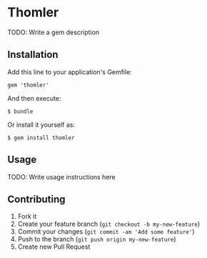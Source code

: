 # Thomler

TODO: Write a gem description

## Installation

Add this line to your application's Gemfile:

    gem 'thomler'

And then execute:

    $ bundle

Or install it yourself as:

    $ gem install thomler

## Usage

TODO: Write usage instructions here

## Contributing

1. Fork it
2. Create your feature branch (`git checkout -b my-new-feature`)
3. Commit your changes (`git commit -am 'Add some feature'`)
4. Push to the branch (`git push origin my-new-feature`)
5. Create new Pull Request
